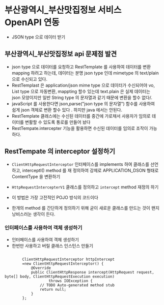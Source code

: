 # 부산광역시_부산맛집정보 서비스 OpenAPI 연동
* JSON type 으로 데이터 받기

## 부산광역시_부산맛집정보 api 문제점 발견
* json type 으로 데이터를 요청하고 RestTemplate 를 사용하여 데이터를 변환  mapping 하려고 하는데, 데이터는 분명 json type 인데 mimetype 의 text/plain 으로 수신되고 있다.
* RestTemplast 은 application/json mime type  으로 데이터가 수신되어야 vo, List<VO> type 으로 자동변환, mappting 할수 있는데 text.plain 은 실제 데이터는 json 모양이지만 일반 String type 의 문자열과 같기 때문에 변환을 할수 없다/.
* javaScript 를 사용한다면 json,parse("json type 의 문자열") 함수를 사용하여 쉽게 json 객체로 변환 할수 있다 . 하지만 java 에서는 안된다.
* RestTemplate 클래스에는 수신된 데이터를 중간에 가로채서 사용자가 임의로 데이터를 변활할 수 있도록 통로를 만들어 놨다
* RestTempate.intercepter 기능을 활용하면 수신된 데이터를 임의로 조작이 가능하다.

## RestTempate 의 interceptor 설정하기
* ```ClientHttpRequestInterceptor``` 인터페이스를 implements 하여 클래스를 선언하고, interceptI() method 를 재 정의하여 강제로 APPLICATION_DSON 형태로 ContentType 을 변환하기

* ```HttpRequestIntercepterV1``` 클래스를 정의하고 ```intercept``` method 재정의 하기
* 이 방법은 가장 고전적인 POJO  방식의 코드이다
* 한개의 method 를 간단하게 정의하기 위해 굳이 새로운 클래스를 만드는 것이 왠지 낭비스러눈 생각이 든다.
### 인터페이스를 사용하여 객체 생성하기
* 인터페이스를 사용하여 객체 생성하기
* 한번만 사용하고 버릴 클래스 인스턴스 만들기
```

		ClientHttpRequestInterceptor httpIntercept
		=new ClientHttpRequestInterceptor() {
			@Override
			public ClientHttpResponse intercept(HttpRequest request, byte[] body, ClientHttpRequestExecution execution)
					throws IOException {
				// TODO Auto-generated method stub
				return null;
			}
		};
```